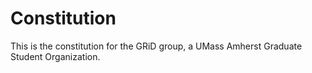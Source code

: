 # Constitution 

This is the constitution for the GRiD group, a UMass Amherst Graduate Student Organization. 
